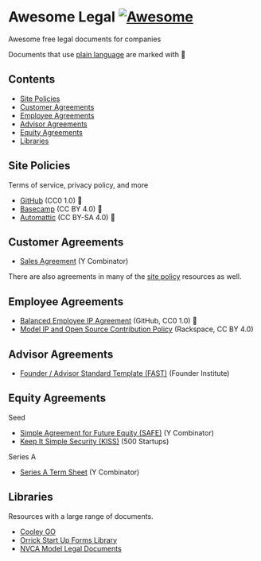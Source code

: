 # Awesome Legal [![Awesome](https://awesome.re/badge-flat2.svg)](https://awesome.re)

Awesome free legal documents for companies

Documents that use [plain language](https://hbr.org/2018/01/the-case-for-plain-language-contracts) are marked with :tada:

## Contents

- [Site Policies](#site-policies)
- [Customer Agreements](#customer-agreements)
- [Employee Agreements](#employee-agreements)
- [Advisor Agreements](#advisor-agreements)
- [Equity Agreements](#equity-agreements)
- [Libraries](#libraries)

## Site Policies

Terms of service, privacy policy, and more

- [GitHub](https://github.com/github/site-policy) (CC0 1.0) :tada:
- [Basecamp](https://github.com/basecamp/policies) (CC BY 4.0) :tada:
- [Automattic](https://github.com/Automattic/legalmattic) (CC BY-SA 4.0) :tada:

## Customer Agreements

- [Sales Agreement](https://www.ycombinator.com/sales_agreement/) (Y Combinator)

There are also agreements in many of the [site policy](#site-policies) resources as well.

## Employee Agreements

- [Balanced Employee IP Agreement](https://github.com/github/balanced-employee-ip-agreement) (GitHub, CC0 1.0) :tada:
- [Model IP and Open Source Contribution Policy](https://processmechanics.com/2015/07/23/a-model-ip-and-open-source-contribution-policy/) (Rackspace, CC BY 4.0)

## Advisor Agreements

- [Founder / Advisor Standard Template (FAST)](https://fi.co/FAST) (Founder Institute)

## Equity Agreements

Seed

- [Simple Agreement for Future Equity (SAFE)](https://www.ycombinator.com/documents/#safe) (Y Combinator)
- [Keep It Simple Security (KISS)](https://500.co/kiss/) (500 Startups)

Series A

- [Series A Term Sheet](https://www.ycombinator.com/series_a_term_sheet/) (Y Combinator)

## Libraries

Resources with a large range of documents.

- [Cooley GO](https://www.cooleygo.com/documents/index-document-generators/)
- [Orrick Start Up Forms Library](https://www.orrick.com/Total-Access/Tool-Kit/Start-Up-Forms)
- [NVCA Model Legal Documents](https://nvca.org/model-legal-documents/)
